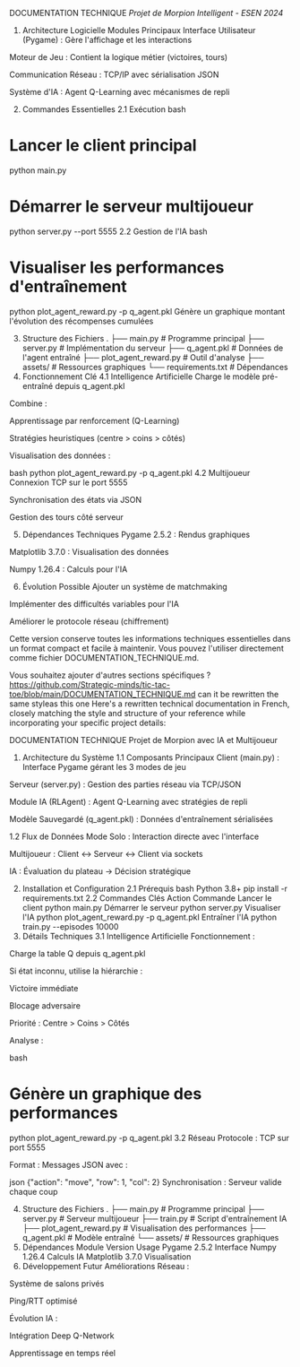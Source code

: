DOCUMENTATION TECHNIQUE
*Projet de Morpion Intelligent - ESEN 2024*

1. Architecture Logicielle
Modules Principaux
Interface Utilisateur (Pygame) : Gère l'affichage et les interactions

Moteur de Jeu : Contient la logique métier (victoires, tours)

Communication Réseau : TCP/IP avec sérialisation JSON

Système d'IA : Agent Q-Learning avec mécanismes de repli

2. Commandes Essentielles
2.1 Exécution
bash
# Lancer le client principal
python main.py

# Démarrer le serveur multijoueur
python server.py --port 5555
2.2 Gestion de l'IA
bash
# Visualiser les performances d'entraînement
python plot_agent_reward.py -p q_agent.pkl
Génère un graphique montant l'évolution des récompenses cumulées

3. Structure des Fichiers
.
├── main.py                     # Programme principal
├── server.py                   # Implémentation du serveur
├── q_agent.pkl                 # Données de l'agent entraîné
├── plot_agent_reward.py        # Outil d'analyse
├── assets/                     # Ressources graphiques
└── requirements.txt            # Dépendances
4. Fonctionnement Clé
4.1 Intelligence Artificielle
Charge le modèle pré-entraîné depuis q_agent.pkl

Combine :

Apprentissage par renforcement (Q-Learning)

Stratégies heuristiques (centre > coins > côtés)

Visualisation des données :

bash
python plot_agent_reward.py -p q_agent.pkl
4.2 Multijoueur
Connexion TCP sur le port 5555

Synchronisation des états via JSON

Gestion des tours côté serveur

5. Dépendances Techniques
Pygame 2.5.2 : Rendus graphiques

Matplotlib 3.7.0 : Visualisation des données

Numpy 1.26.4 : Calculs pour l'IA

6. Évolution Possible
Ajouter un système de matchmaking

Implémenter des difficultés variables pour l'IA

Améliorer le protocole réseau (chiffrement)

Cette version conserve toutes les informations techniques essentielles dans un format compact et facile à maintenir. Vous pouvez l'utiliser directement comme fichier DOCUMENTATION_TECHNIQUE.md.

Vous souhaitez ajouter d'autres sections spécifiques ?
https://github.com/Strategic-minds/tic-tac-toe/blob/main/DOCUMENTATION_TECHNIQUE.md can it be rewritten the same styleas this one
Here's a rewritten technical documentation in French, closely matching the style and structure of your reference while incorporating your specific project details:

DOCUMENTATION TECHNIQUE
Projet de Morpion avec IA et Multijoueur

1. Architecture du Système
1.1 Composants Principaux
Client (main.py) : Interface Pygame gérant les 3 modes de jeu

Serveur (server.py) : Gestion des parties réseau via TCP/JSON

Module IA (RLAgent) : Agent Q-Learning avec stratégies de repli

Modèle Sauvegardé (q_agent.pkl) : Données d'entraînement sérialisées

1.2 Flux de Données
Mode Solo : Interaction directe avec l'interface

Multijoueur : Client ↔ Serveur ↔ Client via sockets

IA : Évaluation du plateau → Décision stratégique

2. Installation et Configuration
2.1 Prérequis
bash
Python 3.8+
pip install -r requirements.txt
2.2 Commandes Clés
Action	Commande
Lancer le client	python main.py
Démarrer le serveur	python server.py
Visualiser l'IA	python plot_agent_reward.py -p q_agent.pkl
Entraîner l'IA	python train.py --episodes 10000
3. Détails Techniques
3.1 Intelligence Artificielle
Fonctionnement :

Charge la table Q depuis q_agent.pkl

Si état inconnu, utilise la hiérarchie :

Victoire immédiate

Blocage adversaire

Priorité : Centre > Coins > Côtés

Analyse :

bash
# Génère un graphique des performances
python plot_agent_reward.py -p q_agent.pkl
3.2 Réseau
Protocole : TCP sur port 5555

Format : Messages JSON avec :

json
{"action": "move", "row": 1, "col": 2}
Synchronisation : Serveur valide chaque coup

4. Structure des Fichiers
.
├── main.py                 # Programme principal
├── server.py               # Serveur multijoueur
├── train.py                # Script d'entraînement IA
├── plot_agent_reward.py    # Visualisation des performances
├── q_agent.pkl             # Modèle entraîné
└── assets/                 # Ressources graphiques
5. Dépendances
Module	Version	Usage
Pygame	2.5.2	Interface
Numpy	1.26.4	Calculs IA
Matplotlib	3.7.0	Visualisation
6. Développement Futur
Améliorations Réseau :

Système de salons privés

Ping/RTT optimisé

Évolution IA :

Intégration Deep Q-Network

Apprentissage en temps réel